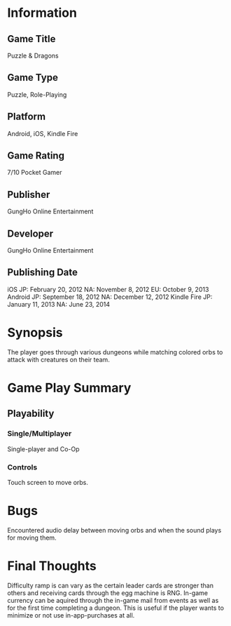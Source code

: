 # Information
## Game Title
Puzzle & Dragons
## Game Type
Puzzle, Role-Playing
## Platform
Android, iOS, Kindle Fire
## Game Rating
7/10 Pocket Gamer
## Publisher
GungHo Online Entertainment
## Developer
GungHo Online Entertainment
## Publishing Date
iOS
JP: February 20, 2012
NA: November 8, 2012
EU: October 9, 2013
Android
JP: September 18, 2012
NA: December 12, 2012
Kindle Fire
JP: January 11, 2013
NA: June 23, 2014
# Synopsis
The player goes through various dungeons while matching colored orbs to attack with creatures on their team.

# Game Play Summary
## Playability
### Single/Multiplayer
Single-player and Co-Op
### Controls
Touch screen to move orbs.
# Bugs
Encountered audio delay between moving orbs and when the sound plays for moving them.
# Final Thoughts
Difficulty ramp is can vary as the certain leader cards are stronger than others and receiving cards through the egg machine is RNG. In-game currency can be aquired through the in-game mail from events as well as for the first time completing a dungeon. This is useful if the player wants to minimize or not use in-app-purchases at all. 
